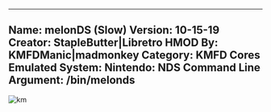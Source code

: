 -----------------------
Name: melonDS (Slow)
Version: 10-15-19
Creator: StapleButter|Libretro
HMOD By: KMFDManic|madmonkey
Category: KMFD Cores
Emulated System: Nintendo: NDS
Command Line Argument: /bin/melonds
-----------------------
![km](https://i.imgur.com/Dx7YUsW.png)
